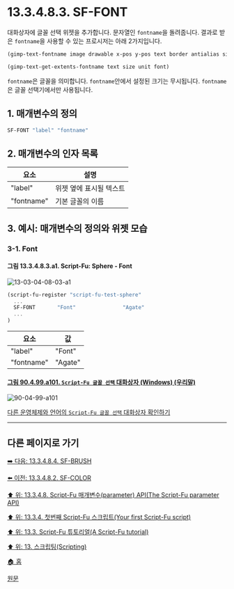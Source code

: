 # 13.3.4.8.3. SF-FONT
대화상자에 글꼴 선택 위젯을 추가합니다. 문자열인 `fontname`을 돌려줍니다. 결과로 받은 `fontname`을 사용할 수 있는 프로시저는 아래 2가지입니다.

```scheme
(gimp-text-fontname image drawable x-pos y-pos text border antialias size unit font)

(gimp-text-get-extents-fontname text size unit font)
```

`fontname`은 글꼴을 의미합니다. `fontname`안에서 설정된 크기는 무시됩니다. `fontname`은 글꼴 선택기에서만 사용됩니다.

## 1. 매개변수의 정의

```scheme
SF-FONT "label" "fontname"
```

## 2. 매개변수의 인자 목록

|요소|설명|
|---|---|
|"label"|위젯 옆에 표시될 텍스트|
|"fontname"|기본 글꼴의 이름|

## 3. 예시: 매개변수의 정의와 위젯 모습
### 3-1. Font
#### 그림 13.3.4.8.3.a1. Script-Fu: Sphere - Font
![13-03-04-08-03-a1](https://github.com/wonder13662/gimp/assets/15767104/e6e1ec5e-3a58-45da-8f49-49fbff0c4472)

```scheme
(script-fu-register "script-fu-test-sphere"
  ...
  SF-FONT       "Font"               "Agate"
  ...
)
```

|요소|값|
|---|---|
|"label"|"Font"|
|"fontname"|"Agate"|

<a id="90-04-99-a101"></a>

#### [그림 90.4.99.a101. `Script-Fu 글꼴 선택` 대화상자 (Windows) (우리말)](./90-04-99-script_fu_font_selection.md#90-04-99-a101)
![90-04-99-a101](https://github.com/wonder13662/gimp/assets/15767104/40ba7365-7938-4b32-8a8e-361ce0131234)

[다른 운영체제와 언어의 `Script-Fu 글꼴 선택` 대화상자 확인하기](./90-04-99-script_fu_font_selection.md#90-04-99-a102)

***

## 다른 페이지로 가기

[➡️ 다음: 13.3.4.8.4. SF-BRUSH](./13-03-04-08-04-sf_brush.md)

[⬅️ 이전: 13.3.4.8.2. SF-COLOR](./13-03-04-08-02-sf_color.md)

[⬆️ 위: 13.3.4.8. Script-Fu 매개변수(parameter) API(The Script-Fu parameter API)](./13-03-04-08-00-the_script_fu_parameter_api.md)

[⬆️ 위: 13.3.4. 첫번째 Script-Fu 스크립트(Your first Script-Fu script)](./13-03-04-00-your-first-script-fu-script.md)

[⬆️ 위: 13.3. Script-Fu 튜토리얼(A Script-Fu tutorial)](./13-03-00-a-script-fu-tutorial.md)

[⬆️ 위: 13. 스크립팅(Scripting)](./13-00-scripting.md)

[🏠 홈](./00-home.md)

[원문](https://docs.gimp.org/2.10/ko/gimp-using-script-fu-tutorial-first-script.html#gimp-using-script-fu-api)